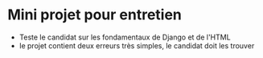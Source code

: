 # Mini projet pour entretien
* Teste le candidat sur les fondamentaux de Django et de l'HTML
* le projet contient deux erreurs très simples, le candidat doit les trouver 
